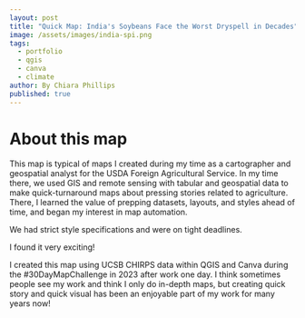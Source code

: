 ```yaml
---
layout: post
title: "Quick Map: India's Soybeans Face the Worst Dryspell in Decades"
image: /assets/images/india-spi.png
tags:
  - portfolio
  - qgis
  - canva
  - climate
author: By Chiara Phillips
published: true
---
```

<style>
/* Heading 1 styling */
.prose h1 {
  text-align: center !important;
  font-size: 2rem !important;
  padding-top: 2rem !important;
  margin-bottom: 1.5rem !important;
}

/* Heading 2 styling */
.prose h2 {
  text-align: center !important;
  font-size: 1.5rem !important;
  padding-top: 1.5rem !important;
  margin-bottom: 1.5rem !important;
}
</style>
# About this map
This map is typical of maps I created during my time as a cartographer and geospatial analyst for the USDA Foreign Agricultural Service. In my time there, we used GIS and remote sensing with tabular and geospatial data to make quick-turnaround maps about pressing stories related to agriculture. There, I learned the value of prepping datasets, layouts, and styles ahead of time, and began my interest in map automation.

We had strict style specifications and were on tight deadlines.

I found it very exciting!

I created this map using UCSB CHIRPS data within QGIS and Canva during the #30DayMapChallenge in 2023 after work one day. I think sometimes people see my work and think I only do in-depth maps, but creating quick story and quick visual has been an enjoyable part of my work for many years now!